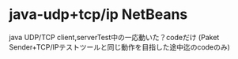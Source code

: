 # java-udp+tcp/ip NetBeans
java UDP/TCP client,serverTest中の一応動いた？codeだけ
(Paket Sender+TCP/IPテストツールと同じ動作を目指した途中迄のcodeのみ)
